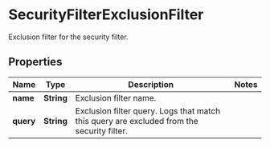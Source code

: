 

# SecurityFilterExclusionFilter

Exclusion filter for the security filter.

## Properties

Name | Type | Description | Notes
------------ | ------------- | ------------- | -------------
**name** | **String** | Exclusion filter name. | 
**query** | **String** | Exclusion filter query. Logs that match this query are excluded from the security filter. | 



